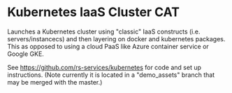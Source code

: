 # Kubernetes IaaS Cluster CAT
Launches a Kubernetes cluster using "classic" IaaS constructs (i.e. servers/instancecs) 
and then layering on docker and kubernetes packages.
This as opposed to using a cloud PaaS like Azure container service or Google GKE.

See https://github.com/rs-services/kubernetes for code and set up instructions.
(Note currently it is located in a "demo_assets" branch that may be merged with the master.)

